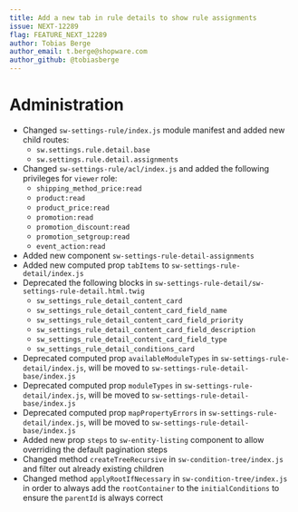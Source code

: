 ```yaml
---
title: Add a new tab in rule details to show rule assignments
issue: NEXT-12289
flag: FEATURE_NEXT_12289
author: Tobias Berge
author_email: t.berge@shopware.com 
author_github: @tobiasberge
---
```

# Administration
* Changed `sw-settings-rule/index.js` module manifest and added new child routes:
    * `sw.settings.rule.detail.base`
    * `sw.settings.rule.detail.assignments`
* Changed `sw-settings-rule/acl/index.js` and added the following privileges for `viewer` role:
    * `shipping_method_price:read`
    * `product:read`
    * `product_price:read`
    * `promotion:read`
    * `promotion_discount:read`
    * `promotion_setgroup:read`
    * `event_action:read`
* Added new component `sw-settings-rule-detail-assignments`
* Added new computed prop `tabItems` to `sw-settings-rule-detail/index.js`
* Deprecated the following blocks in `sw-settings-rule-detail/sw-settings-rule-detail.html.twig`
    * `sw_settings_rule_detail_content_card`
    * `sw_settings_rule_detail_content_card_field_name`
    * `sw_settings_rule_detail_content_card_field_priority`
    * `sw_settings_rule_detail_content_card_field_description`
    * `sw_settings_rule_detail_content_card_field_type`
    * `sw_settings_rule_detail_conditions_card`
* Deprecated computed prop `availableModuleTypes` in `sw-settings-rule-detail/index.js`, will be moved to `sw-settings-rule-detail-base/index.js`
* Deprecated computed prop `moduleTypes` in `sw-settings-rule-detail/index.js`, will be moved to `sw-settings-rule-detail-base/index.js`
* Deprecated computed prop `mapPropertyErrors` in `sw-settings-rule-detail/index.js`, will be moved to `sw-settings-rule-detail-base/index.js`
* Added new prop `steps` to `sw-entity-listing` component to allow overriding the default pagination steps
* Changed method `createTreeRecursive` in `sw-condition-tree/index.js` and filter out already existing children
* Changed method `applyRootIfNecessary` in `sw-condition-tree/index.js` in order to always add the `rootContainer` to the `initialConditions` to ensure the `parentId` is always correct

